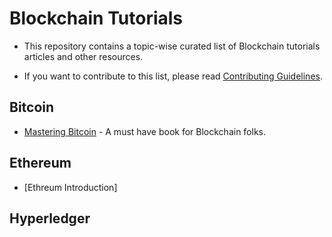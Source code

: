# Blockchain Tutorials 

- This repository contains a topic-wise curated list of Blockchain tutorials articles and other resources. 


- If you want to contribute to this list, please read [Contributing Guidelines](https://github.com/aj07/Blockchain-Tutorials/blob/master/contributing.md).


## Bitcoin

- [Mastering Bitcoin](https://www.amazon.com/Mastering-Bitcoin-Unlocking-Digital-Cryptocurrencies/dp/1449374042) - A must have book for Blockchain folks.



## Ethereum

- [Ethreum Introduction] 

## Hyperledger
